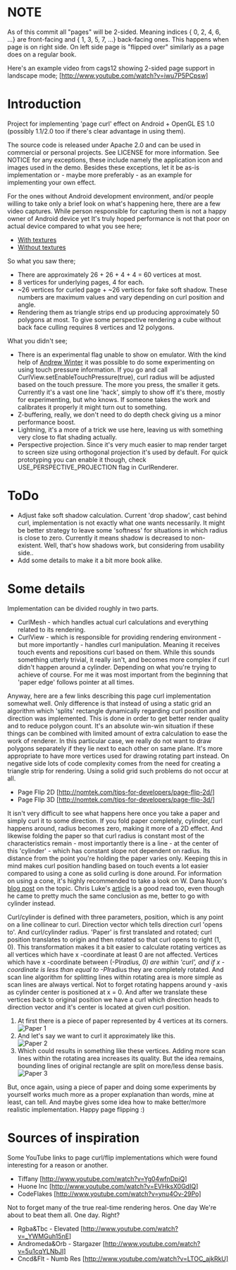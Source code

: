 NOTE
====

As of this commit all "pages" will be 2-sided. Meaning indices { 0, 2, 4, 6, ...}
are front-facing and { 1, 3, 5, 7, ...} back-facing ones. This happens when page is on right side.
On left side page is "flipped over" similarly as a page does on a regular book.

Here's an example video from cags12 showing 2-sided page support in landscape mode;
[http://www.youtube.com/watch?v=iwu7P5PCpsw]

Introduction
============
Project for implementing 'page curl' effect on Android + OpenGL ES 1.0 (possibly 1.1/2.0 too if there's clear advantage in using them).

The source code is released under Apache 2.0 and can be used in commercial or personal projects. See LICENSE for more information. See NOTICE for any exceptions, these include namely the application icon and images used in the demo. Besides these exceptions, let it be as-is implementation or - maybe more preferably - as an example for implementing your own effect.

For the ones without Android development environment, and/or people willing to take only
a brief look on what's happening here, there are a few video captures. While person responsible for capturing
them is not a happy owner of Android device yet It's truly hoped performance is not that poor on actual device compared
to what you see here;

* [With textures](http://www.youtube.com/watch?v=WbNyapB9jvI)
* [Without textures](http://www.youtube.com/watch?v=AFmJ-ON-ulI)

So what you saw there;

* There are approximately 26 + 26 + 4 + 4 = 60 vertices at most.
* 8 vertices for underlying pages, 4 for each.
* ~26 vertices for curled page + ~26 vertices for fake soft shadow. These numbers are maximum
values and vary depending on curl position and angle.
* Rendering them as triangle strips end up producing approximately 50 polygons at most. To give
some perspective rendering a cube without back face culling requires 8 vertices and 12 polygons.

What you didn't see;

* There is an experimental flag unable to show on emulator. With the kind help of
[Andrew Winter](https://github.com/drewjw81) it was possible to do some experimenting
on using touch pressure information. If you go and call CurlView.setEnableTouchPressure(true),
curl radius will be adjusted based on the touch pressure. The more you press, the smaller it gets.
Currently it's a vast one line 'hack', simply to show off it's there, mostly for experimenting,
but who knows. If someone takes the work and calibrates it properly it might turn out to something.
* Z-buffering, really, we don't need to do depth check giving us a minor performance boost.
* Lightning, it's a more of a trick we use here, leaving us with something very close to flat shading actually.
* Perspective projection. Since it's very much easier to map render target to screen size using
orthogonal projection it's used by default. For quick prototyping you can enable it though,
check USE_PERSPECTIVE_PROJECTION flag in CurlRenderer.

ToDo
====
* Adjust fake soft shadow calculation. Current 'drop shadow', cast behind curl, implementation
is not exactly what one wants necessarily. It might be better strategy to leave some 'softness'
for situations in which radius is close to zero. Currently it means shadow is decreased to
non-existent. Well, that's how shadows work, but considering from usability side..
* Add some details to make it a bit more book alike.

Some details
============
Implementation can be divided roughly in two parts.

* CurlMesh - which handles actual curl calculations and everything related to its rendering.
* CurlView - which is responsible for providing rendering environment - but more importantly -
handles curl manipulation. Meaning it receives touch events and repositions curl based on them.
While this sounds something utterly trivial, it really isn't, and becomes more complex if curl didn't happen
around a cylinder. Depending on what you're trying to achieve of course. For me it was
most important from the beginning that 'paper edge' follows pointer at all times.

Anyway, here are a few links describing this page curl implementation somewhat well.
Only difference is that instead of using a static grid an algorithm which 'splits'
rectangle dynamically regarding curl position and direction was implemented.
This is done in order to get better render quality and to reduce polygon count.
It's an absolute win-win situation if these things can be combined with limited amount
of extra calculation to ease the work of renderer. In this particular case, we really
do not want to draw polygons separately if they lie next to each other on same plane.
It's more appropriate to have more vertices used for drawing rotating part instead.
On negative side lots of code complexity comes from the need for creating a triangle strip for rendering.
Using a solid grid such problems do not occur at all.

* Page Flip 2D [http://nomtek.com/tips-for-developers/page-flip-2d/]
* Page Flip 3D [http://nomtek.com/tips-for-developers/page-flip-3d/]

It isn't very difficult to see what happens here once you take a paper and simply
curl it to some direction. If you fold paper completely, cylinder, curl happens around,
radius becomes zero, making it more of a 2D effect. And likewise folding the paper so
that curl radius is constant most of the characteristics remain - most importantly there
is a line - at the center of this 'cylinder' - which has constant slope not dependent on radius.
Its distance from the point you're holding the paper varies only. Keeping this in mind makes
curl position handling based on touch events a lot easier compared to using a cone
as solid curling is done around. For information on using a cone, it's highly recommended to take a look on W. Dana Nuon's [blog
post](http://wdnuon.blogspot.com/2010/05/implementing-ibooks-page-curling-using.html)
on the topic. Chris Luke's [article](http://blog.flirble.org/2010/10/08/the-anatomy-of-a-page-curl/)
is a good read too, even though he came to pretty much the same conclusion as me,
better to go with cylinder instead.

Curl/cylinder is defined with three parameters, position, which is any point on a line collinear to
curl. Direction vector which tells direction curl 'opens to'. And curl/cylinder
radius. 'Paper' is first translated and rotated; curl position translates
to origin and then rotated so that curl opens to right (1, 0). This transformation makes
it a bit easier to calculate rotating vertices as all vertices which have x -coordinate
at least 0 are not affected. Vertices which have x -coordinate between (-PI*radius, 0)
are within 'curl', and if x -coordinate is less than equal to -PI*radius they are completely rotated.
And scan line algorithm for splitting lines within rotating area is more simple as
scan lines are always vertical. Not to forget rotating happens around y -axis as
cylinder center is positioned at x = 0. And after we translate these vertices back to
original position we have a curl which direction heads to direction vector and it's center
is located at given curl position.

1. At first there is a piece of paper represented by 4 vertices at its corners.<br/>
![Paper 1](https://github.com/harism/android_page_curl/blob/master/paper1.jpg?raw=true)<br/>
2. And let's say we want to curl it approximately like this.<br/>
![Paper 2](https://github.com/harism/android_page_curl/blob/master/paper2.jpg?raw=true)<br/>
3. Which could results in something like these vertices. Adding more scan lines within the rotating
area increases its quality. But the idea remains, bounding lines of original rectangle are split on
more/less dense basis.<br/>
![Paper 3](https://github.com/harism/android_page_curl/blob/master/paper3.jpg?raw=true)<br/>

But, once again, using a piece of paper and doing some experiments by yourself works
much more as a proper explanation than words, mine at least, can tell.
And maybe gives some idea how to make better/more realistic implementation.
Happy page flipping  :)

Sources of inspiration
======================
Some YouTube links to page curl/flip implementations which were found interesting for a reason or another.

* Tiffany [http://www.youtube.com/watch?v=Yg04wfnDpiQ]
* Huone Inc [http://www.youtube.com/watch?v=EVHksX0GdIQ]
* CodeFlakes [http://www.youtube.com/watch?v=ynu4Ov-29Po]

Not to forget many of the true real-time rendering heros. One day We're about to beat them all. One day. Right?

* Rgba&Tbc - Elevated [http://www.youtube.com/watch?v=_YWMGuh15nE]
* Andromeda&Orb - Stargazer [http://www.youtube.com/watch?v=5u1cqYLNbJI]
* Cncd&Flt - Numb Res [http://www.youtube.com/watch?v=LTOC_ajkRkU]
